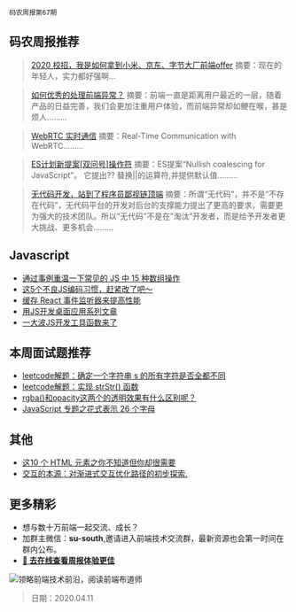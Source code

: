 `码农周报第67期`

码农周报推荐
-------

> [2020 校招，我是如何拿到小米、京东、字节大厂前端offer](https://mp.weixin.qq.com/s/FxFhUyQCw_icZIgBuWdmUQ)
> 摘要：现在的年轻人，实力都好强啊…

> [如何优秀的处理前端异常？](https://mp.weixin.qq.com/s/WFbFQ0w1vFStqOr_-v1BBQ)
> 摘要：前端一直是距离用户最近的一层，随着产品的日益完善，我们会更加注重用户体验，而前端异常却如鲠在喉，甚是烦人………


> [WebRTC 实时通信](https://a-wing.github.io/webrtc-book-cn/)
> 摘要：Real-Time Communication with WebRTC………

> [ES计划新提案[双问号]操作符](https://www.javascriptc.com/3500.html)
> 摘要：ES提案“Nullish coalescing for JavaScript”。 它提出?? 替换||的运算符,并提供默认值………


> [无代码开发，站到了程序员鄙视链顶端](https://mp.weixin.qq.com/s/wcwpxY054VJtKVXLtkM32A)
> 摘要：所谓“无代码”，并不是“不存在代码”，无代码平台的开发对后台的支撑能力提出了更高的要求，需要更为强大的技术团队。所以“无代码”不是在"淘汰”开发者，而是给予开发者更大挑战、更多机会………


Javascript
-------

+ [通过事例重温一下常见的 JS 中 15 种数组操作](https://www.javascriptc.com/3472.html)
+ [这5个不良JS编码习惯，赶紧改了吧～](https://www.javascriptc.com/3467.html)
+ [缓存 React 事件监听器来提高性能](https://www.javascriptc.com/2014.html)
+ [用JS开发桌面应用系列文章](https://www.javascriptc.com/)
+ [一大波JS开发工具函数来了](https://segmentfault.com/a/1190000022019952)


本周面试题推荐
-------
+ [leetcode解题：确定一个字符串 s 的所有字符是否全都不同](https://www.javascriptc.com/interview-tips/zh_cn/javascript/operate-string/)
+ [leetcode解题：实现 strStr() 函数](https://www.javascriptc.com/interview-tips/zh_cn/javascript/strStr-function/)
+ [rgba()和opacity这两个的透明效果有什么区别呢？](https://www.javascriptc.com/interview-tips/zh_cn/javascript/rgba-opacity/)
+ [JavaScript 专题之花式表示 26 个字母](https://segmentfault.com/a/1190000022324872)

其他
-------
+ [这10 个 HTML 元素之你不知道但你却很需要](https://www.javascriptc.com/3466.html)
+ [交互的本源：对渐进式交互优化路径的初步探索.](https://www.yuque.com/xufei-coder/code/pxt4zr)


更多精彩
-------
+ 想与数十万前端一起交流、成长？
+ 加群主微信：**su-south**,邀请进入前端技术交流群，最新资源也会第一时间在群内公布。
+ **[:lollipop: 去在线查看周报体验更佳](https://www.javascriptc.com/category/javascript-weekly)**

![领略前端技术前沿，阅读前端布道师](https://user-images.githubusercontent.com/18324563/100540104-2b5d5a00-3276-11eb-90b4-1a8d6a4444b8.png)

> 日期：2020.04.11
